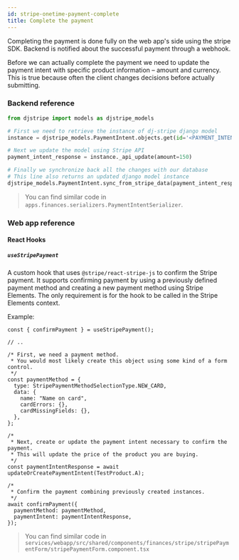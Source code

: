 ```yaml
---
id: stripe-onetime-payment-complete
title: Complete the payment
---
```


Completing the payment is done fully on the web app's side using the stripe SDK. Backend is notified about the
successful payment through a webhook.

Before we can actually complete the payment we need to update the payment intent with specific product information –
amount and currency. This is true because often the client changes decisions before actually submitting.

### Backend reference

```python
from djstripe import models as djstripe_models

# First we need to retrieve the instance of dj-stripe django model
instance = djstripe_models.PaymentIntent.objects.get(id='<PAYMENT_INTENT_ID>')

# Next we update the model using Stripe API
payment_intent_response = instance._api_update(amount=150)

# Finally we synchronize back all the changes with our database
# This line also returns an updated django model instance
djstripe_models.PaymentIntent.sync_from_stripe_data(payment_intent_response)
```

> You can find similar code in `apps.finances.serializers.PaymentIntentSerializer`.

### Web app reference

#### React Hooks

##### `useStripePayment`

A custom hook that uses `@stripe/react-stripe-js` to confirm the Stripe payment.
It supports confirming payment by using a previously defined payment method and
creating a new payment method using Stripe Elements. The only requirement is for
the hook to be called in the Stripe Elements context.

Example:

```tsx
const { confirmPayment } = useStripePayment();

// ..

/* First, we need a payment method.
 * You would most likely create this object using some kind of a form control.
 */
const paymentMethod = {
  type: StripePaymentMethodSelectionType.NEW_CARD,
  data: {
    name: "Name on card",
    cardErrors: {},
    cardMissingFields: {},
  },
};

/*
 * Next, create or update the payment intent necessary to confirm the payment.
 * This will update the price of the product you are buying.
 */
const paymentIntentResponse = await updateOrCreatePaymentIntent(TestProduct.A);

/*
 * Confirm the payment combining previously created instances.
 */
await confirmPayment({
  paymentMethod: paymentMethod,
  paymentIntent: paymentIntentResponse,
});
```

> You can find similar code in `services/webapp/src/shared/components/finances/stripe/stripePaymentForm/stripePaymentForm.component.tsx`
